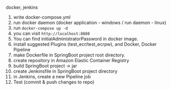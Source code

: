 docker, jenkins
1. write docker-compose.yml
2. run docker daemon (docker application - windows / run daemon - linux)
3. run `docker-compose up -d`
4. you can visit `http://localhost:8080`
5. You can find initialAdministratorPassword in docker image.
6. install suggested Plugins (test_ecr/test_ecrpw), and Docker, Docker Pipeline
7. make Dockerfile in SpringBoot project root directory.
8. create repository in Amazon Elastic Container Registry
9. build SpringBoot project -> jar
10. create Jenkinsfile in SpringBoot project directory
11. in Jenkins, create a new Pipeline job
12. Test (commit & push changes to repo)



